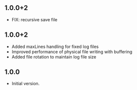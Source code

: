 ## 1.0.0+2

- FIX: recursive save file

## 1.0.0+2

- Added maxLines handling for fixed log files
- Improved performance of physical file writing with buffering
- Added file rotation to maintain log file size

## 1.0.0

- Initial version.
